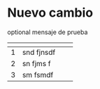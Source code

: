 # Nuevo cambio

optional mensaje de prueba



<table data-view="cards"><thead><tr><th></th><th></th><th></th><th data-hidden data-card-cover data-type="files"></th></tr></thead><tbody><tr><td>1</td><td>snd fjnsdf</td><td></td><td><img href=".gitbook/assets/485030010_17854732302403779_6384897600566551096_n.jpg"></td></tr><tr><td>2</td><td>sn fjms f</td><td></td><td></td></tr><tr><td>3</td><td>sm fsmdf</td><td></td><td></td></tr></tbody></table>
